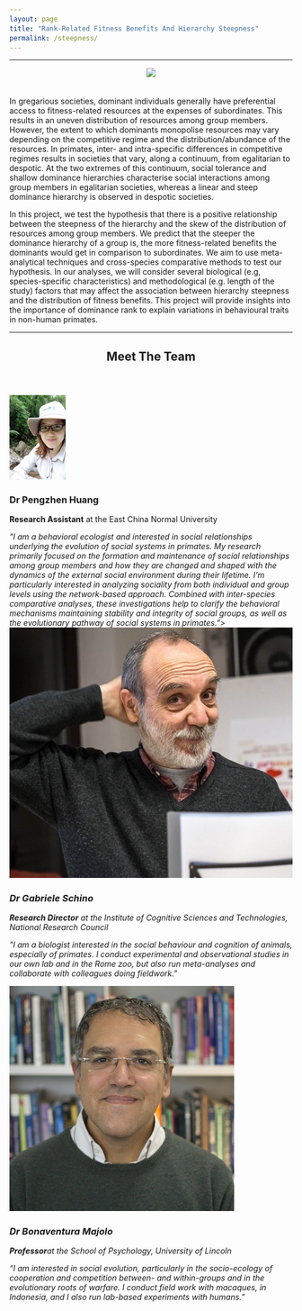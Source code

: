 ```yaml
---
layout: page
title: "Rank-Related Fitness Benefits And Hierarchy Steepness"
permalink: /steepness/
---
```

***

<div style="text-align:center"><img class="image center" src="/assets/images/macaquebanner1.png"/></div><br/>

In gregarious societies, dominant individuals generally have preferential access to fitness-related resources at the expenses of subordinates. This results in an uneven distribution of resources among group members. However, the extent to which dominants monopolise resources may vary depending on the competitive regime and the distribution/abundance of the resources. In primates, inter- and intra-specific differences in competitive regimes results in societies that vary, along a continuum, from egalitarian to despotic. At the two extremes of this continuum, social tolerance and shallow dominance hierarchies characterise social interactions among group members in egalitarian societies, whereas a linear and steep dominance hierarchy is observed in despotic societies. 

In this project, we test the hypothesis that there is a positive relationship between the steepness of the hierarchy and the skew of the distribution of resources among group members. We predict that the steeper the dominance hierarchy of a group is, the more fitness-related benefits the dominants would get in comparison to subordinates. We aim to use meta-analytical techniques and cross-species comparative methods to test our hypothesis. In our analyses, we will consider several biological (e.g, species-specific characteristics) and methodological (e.g. length of the study) factors that may affect the association between hierarchy steepness and the distribution of fitness benefits. This project will provide insights into the importance of dominance rank to explain variations in behavioural traits in non-human primates.

***


<header class="major">
	<h2>Meet The Team</h2>
</header>

<span class="image left"><img src="/assets/images/PengzhenWeb.jpg" width="100" height="150"/></span> 
<h3>Dr Pengzhen Huang</h3>
<p><strong>Research Assistant</strong> at the East China Normal University</p>
<p><em>"I am a behavioral ecologist and interested in social relationships underlying the evolution of social systems in primates. My research primarily focused on the formation and maintenance of social relationships among group members and how they are changed and shaped with the dynamics of the external social environment during their lifetime. I’m particularly interested in analyzing sociality from both individual and group levels using the network-based approach. Combined with inter-species comparative analyses, these investigations help to clarify the behavioral mechanisms maintaining stability and integrity of social groups, as well as the evolutionary pathway of social systems in primates.">
<span class="image left"><img src="/assets/images/SchinoWeb.jpeg" max-width="100" max-height ="150" /></span>
<h3>Dr Gabriele Schino</h3>
<p><strong>Research Director</strong> at the Institute of Cognitive Sciences and Technologies, National Research Council</p>
<p><em>"I am a biologist interested in the social behaviour and cognition of animals, especially of primates. I conduct experimental and observational studies in our own lab and in the Rome zoo, but also run meta-analyses and collaborate with colleagues doing fieldwork."</em></p>
<span class="image left"><img src="/assets/images/BinoWeb.jpg" max-width="100" max-height="150" /></span>
<h3>Dr Bonaventura Majolo</h3>
<p><strong>Professor</strong>at the School of Psychology, University of Lincoln</p>
<p><em>“I am interested in social evolution, particularly in the socio-ecology of cooperation and competition between- and within-groups and in the evolutionary roots of warfare. I conduct field work with macaques, in Indonesia, and I also run lab-based experiments with humans.”</em></p>



